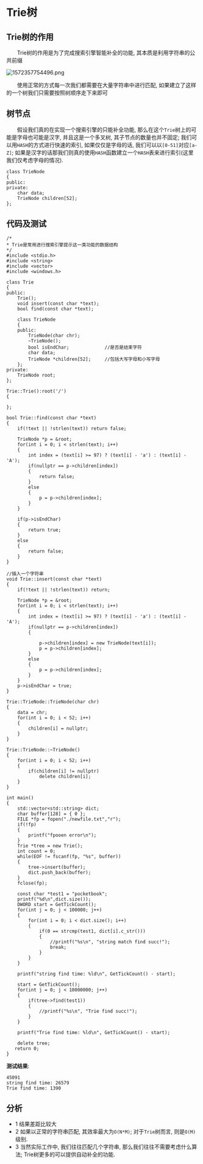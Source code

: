 # Trie树

## Trie树的作用
&emsp;&emsp;Trie树的作用是为了完成搜索引擎智能补全的功能, 其本质是利用字符串的公共前缀

![1572357754496.png](https://i.loli.net/2019/11/02/RQydsfW9C7Uc25E.png)

&emsp;&emsp;使用正常的方式每一次我们都需要在大量字符串中进行匹配, 如果建立了这样的一个树我们只需要按照树顺序走下来即可

## 树节点

&emsp;&emsp;假设我们真的在实现一个搜索引擎的只能补全功能, 那么在这个`Trie`树上的可能是字母也可能是汉字, 并且这是一个多叉树, 其子节点的数量也并不固定; 我们可以用`HASH`的方式进行快速的索引, 如果仅仅是字母的话, 我们可以以`[0-51]`对应`[a-Z]`; 如果是汉字的话那我们则真的使用`HASH`函数建立一个`HASH`表来进行索引(这里我们仅考虑字母的情况).

```
class TrieNode
{
public:
private:
	char data;
	TrieNode children[52];
};
```

## 代码及测试
```
/*
* Trie是常用进行搜索引擎提示这一类功能的数据结构
*/
#include <stdio.h>
#include <string>
#include <vector>
#include <windows.h>

class Trie
{
public:
	Trie();
	void insert(const char *text);
	bool find(const char *text);

	class TrieNode
	{
	public:
	    TrieNode(char chr);
	    ~TrieNode();
		bool isEndChar;				//是否是结束字符
		char data;
		TrieNode *children[52];		//包括大写字母和小写字母
	};
private:
	TrieNode root;
};

Trie::Trie():root('/')
{

};

bool Trie::find(const char *text)
{
	if(!text || !strlen(text)) return false;

	TrieNode *p = &root;
	for(int i = 0; i < strlen(text); i++)
	{
		int index = (text[i] >= 97) ? (text[i] - 'a') : (text[i] - 'A');
		if(nullptr == p->children[index])
		{
			return false;
		}
		else
		{
			p = p->children[index];
		}
	}

	if(p->isEndChar)
	{
		return true;
	}
	else
	{
		return false;
	}
}

//插入一个字符串
void Trie::insert(const char *text)
{
	if(!text || !strlen(text)) return;

	TrieNode *p = &root;
	for(int i = 0; i < strlen(text); i++)
	{
		int index = (text[i] >= 97) ? (text[i] - 'a') : (text[i] - 'A');
		if(nullptr == p->children[index])
		{
			
			p->children[index] = new TrieNode(text[i]);
			p = p->children[index];
		}
		else
		{
			p = p->children[index];
		}
	}
	p->isEndChar = true;
}

Trie::TrieNode::TrieNode(char chr)
{
	data = chr;
	for(int i = 0; i < 52; i++)
    {
	    children[i] = nullptr;
    }
}

Trie::TrieNode::~TrieNode()
{
	for(int i = 0; i < 52; i++)
	{
		if(children[i] != nullptr)
			delete children[i];
	}
}

int main()
{
	std::vector<std::string> dict;
	char buffer[128] = { 0 };
	FILE *fp = fopen("./newfile.txt","r");
	if(!fp)
    {
	    printf("fpooen error\n");
    }
	Trie *tree = new Trie();
	int count = 0;
	while(EOF != fscanf(fp, "%s", buffer))
	{
		tree->insert(buffer);
		dict.push_back(buffer);
	}
	fclose(fp);

	const char *test1 = "pocketbook";
    printf("%d\n",dict.size());
	DWORD start = GetTickCount();
	for(int j = 0; j < 100000; j++)
    {
        for(int i = 0; i < dict.size(); i++)
        {
            if(0 == strcmp(test1, dict[i].c_str()))
            {
                //printf("%s\n", "string match find succ!");
                break;
            }
        }
    }

	printf("string find time: %ld\n", GetTickCount() - start);

	start = GetTickCount();
	for(int j = 0; j < 10000000; j++)
    {
        if(tree->find(test1))
        {
            //printf("%s\n", "Trie find succ!");
        }
    }

	printf("Trie find time: %ld\n", GetTickCount() - start);

	delete tree;
   return 0;
}
```

**测试结果**:
```
45091
string find time: 26579
Trie find time: 1390
```

## 分析

* 1 结果差距比较大
* 2 如果以正常的字符串匹配, 其效率最大为`O(N*M)`; 对于`Trie`树而言, 则是`O(M)`级别.
* 3 当然实际工作中, 我们往往匹配几个字符串, 那么我们往往不需要考虑什么算法; Trie树更多的可以提供自动补全的功能.